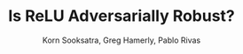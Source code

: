 ---
paperId: 14
author: Korn Sooksatra, Greg Hamerly, Pablo Rivas
publicationauthor: Sooksatra, K. et al.
title: Is ReLU Adversarially Robust?
pdf: Korn_Sooksatra.pdf
poster: Korn_Sooksatra.png
alt: --
type: Poster
topic: Deep Learning
subtopic: Trustworthy Machine Learning
link: https://doi.org/10.52591/lxai202307232
conference: icml
year: 2023
tags: icml-2023
location: Honolulu, Hawaii
---